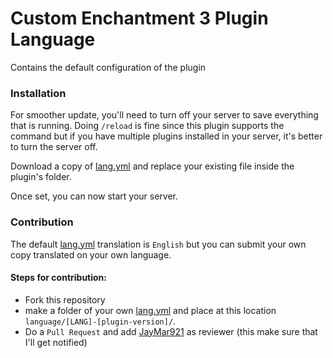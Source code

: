 # Custom Enchantment 3 Plugin Language

Contains the default configuration of the plugin

### Installation

For smoother update, you'll need to turn off your server to save everything that is running. Doing `/reload` is fine since this plugin supports the command but if you have multiple plugins installed in your server, it's better to turn the server off.

Download a copy of [lang.yml](/languages/english/lang.yml) and replace your existing file inside the plugin's folder.

Once set, you can now start your server.

### Contribution

The default [lang.yml](/languages/english/lang.yml) translation is `English` but you can submit your own copy translated on your own language.

#### Steps for contribution:

- Fork this repository
- make a folder of your own [lang.yml](/languages/english/lang.yml) and place at this location `language/[LANG]-[plugin-version]/`.
- Do a `Pull Request` and add [JayMar921](https://github.com/jaymar921) as reviewer (this make sure that I'll get notified)
